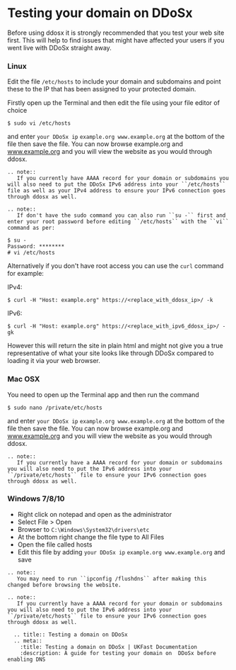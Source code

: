 # Testing your domain on DDoSx

Before using ddosx it is strongly recommended that you test your web site first. This will 
help to find issues that might have affected your users if you went live with DDoSx straight away. 

### Linux

Edit the file `/etc/hosts` to include your domain and subdomains and point these to the IP that has been assigned 
to your protected domain.  

Firstly open up the Terminal and then edit the file using your file editor of choice

```
$ sudo vi /etc/hosts
```

and enter `your DDoSx ip` `example.org www.example.org` at the bottom of the file then save the file. You can now browse example.org and www.example.org and you will view the website as you would through ddosx. 

```eval_rst
.. note::
   If you currently have AAAA record for your domain or subdomains you will also need to put the DDoSx IPv6 address into your ``/etc/hosts`` file as well as your IPv4 address to ensure your IPv6 connection goes through ddosx as well.
```

```eval_rst
.. note::
   If don't have the sudo command you can also run ``su -`` first and enter your root password before editing ``/etc/hosts`` with the ``vi`` command as per:
```

```
$ su -
Password: ********
# vi /etc/hosts
```

Alternatively if you don't have root access you can use the `curl` command for example:  

IPv4:
```
$ curl -H "Host: example.org" https://<replace_with_ddosx_ip>/ -k
```

IPv6:
```
$ curl -H "Host: example.org" https://<replace_with_ipv6_ddosx_ip>/ -gk
```

However this will return the site in plain html and might not give you a true representative of what your site looks like through DDoSx compared to loading it via your web browser.

### Mac OSX

You need to open up the Terminal app and then run the command

```
$ sudo nano /private/etc/hosts
```

and enter `your DDoSx ip` `example.org www.example.org` at the bottom of the file then save the file. You can now browse example.org and www.example.org and you will view the website as you would through ddosx. 

```eval_rst
.. note::
   If you currently have a AAAA record for your domain or subdomains you will also need to put the IPv6 address into your ``/private/etc/hosts`` file to ensure your IPv6 connection goes through ddosx as well.
```

### Windows 7/8/10

* Right click on notepad and open as the administrator
* Select File > Open
* Browser to `C:\Windows\System32\drivers\etc`
* At the bottom right change the file type to All Files
* Open the file called hosts
* Edit this file by adding `your DDoSx ip` `example.org www.example.org` and save

```eval_rst
.. note::
   You may need to run ``ipconfig /flushdns`` after making this changed before browsing the website.
```

```eval_rst
.. note::
   If you currently have a AAAA record for your domain or subdomains you will also need to put the IPv6 address into your ``/private/etc/hosts`` file to ensure your IPv6 connection goes through ddosx as well.
```

```eval_rst
  .. title:: Testing a domain on DDoSx 
  .. meta::
    :title: Testing a domain on DDoSx | UKFast Documentation 
    :description: A guide for testing your domain on  DDoSx before enabling DNS
```
